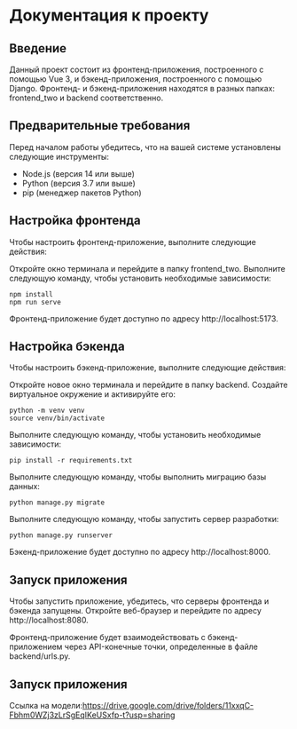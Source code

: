 # Документация к проекту
## Введение
Данный проект состоит из фронтенд-приложения, построенного с помощью Vue 3, и бэкенд-приложения, построенного с помощью Django. Фронтенд- и бэкенд-приложения находятся в разных папках: frontend_two и backend соответственно.

## Предварительные требования
Перед началом работы убедитесь, что на вашей системе установлены следующие инструменты:
- Node.js (версия 14 или выше)
- Python (версия 3.7 или выше)
- pip (менеджер пакетов Python)
## Настройка фронтенда
Чтобы настроить фронтенд-приложение, выполните следующие действия:

Откройте окно терминала и перейдите в папку frontend_two.
Выполните следующую команду, чтобы установить необходимые зависимости:
```
npm install
npm run serve
```
Фронтенд-приложение будет доступно по адресу http://localhost:5173.
## Настройка бэкенда
Чтобы настроить бэкенд-приложение, выполните следующие действия:

Откройте новое окно терминала и перейдите в папку backend.
Создайте виртуальное окружение и активируйте его:
```
python -m venv venv
source venv/bin/activate
```
Выполните следующую команду, чтобы установить необходимые зависимости:
```
pip install -r requirements.txt
```
Выполните следующую команду, чтобы выполнить миграцию базы данных:
```
python manage.py migrate
```
Выполните следующую команду, чтобы запустить сервер разработки:
```
python manage.py runserver
```
Бэкенд-приложение будет доступно по адресу http://localhost:8000.
## Запуск приложения
Чтобы запустить приложение, убедитесь, что серверы фронтенда и бэкенда запущены. Откройте веб-браузер и перейдите по адресу http://localhost:8080.

Фронтенд-приложение будет взаимодействовать с бэкенд-приложением через API-конечные точки, определенные в файле backend/urls.py.
## Запуск приложения
Ссылка на модели:https://drive.google.com/drive/folders/11xxqC-Fbhm0WZj3zLrSgEqIKeUSxfp-t?usp=sharing